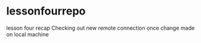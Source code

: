 # lessonfourrepo
lesson four recap
Checking out new remote connection once change made on local machine

